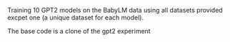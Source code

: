 Training 10 GPT2 models on the BabyLM data using all datasets provided excpet one (a unique dataset for each model).

The base code is a clone of the gpt2 experiment 



